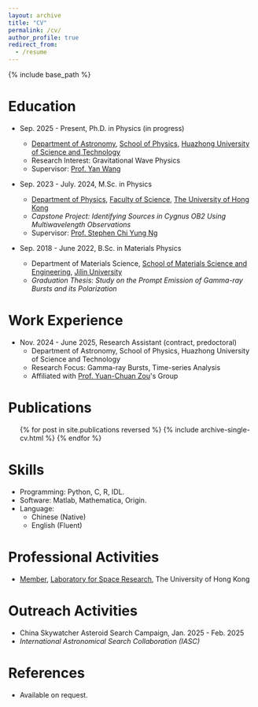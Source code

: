 ```yaml
---
layout: archive
title: "CV"
permalink: /cv/
author_profile: true
redirect_from:
  - /resume
---
```


{% include base_path %}

Education
======
* Sep. 2025 - Present, Ph.D. in Physics (in progress)
  * [Department of Astronomy](https://astro.hust.edu.cn/index.htm), [School of Physics](https://phys.hust.edu.cn/index.htm), [Huazhong University of Science and Technology](https://www.hust.edu.cn/)
  * Research Interest: Gravitational Wave Physics
  * Supervisor: [Prof. Yan Wang](http://faculty.hust.edu.cn/wangyan11/zh_CN/index.htm)

* Sep. 2023 - July. 2024, M.Sc. in Physics
  * [Department of Physics](https://www.physics.hku.hk/), [Faculty of Science](https://www.scifac.hku.hk/), [The University of Hong Kong](https://www.hku.hk/)
  * *Capstone Project: Identifying Sources in Cygnus OB2 Using Multiwavelength Observations*
  * Supervisor: [Prof. Stephen Chi Yung Ng](https://astro.physics.hku.hk/~ncy/)
* Sep. 2018 - June 2022, B.Sc. in Materials Physics
  * Department of Materials Science, [School of Materials Science and Engineering](https://dmse.jlu.edu.cn/index.htm), [Jilin University](https://www.jlu.edu.cn/)
  * *Graduation Thesis: Study on the Prompt Emission of Gamma-ray Bursts and its Polarization*

Work Experience
======
* Nov. 2024 - June 2025, Research Assistant (contract, predoctoral)
  * Department of Astronomy, School of Physics, Huazhong University of Science and Technology
  * Research Focus: Gamma-ray Bursts, Time-series Analysis
  * Affiliated with [Prof. Yuan-Chuan Zou](http://faculty.hust.edu.cn/zouyc/zh_CN/index/1489801/list/index.htm)'s Group


Publications
======
  <ul>{% for post in site.publications reversed %}
    {% include archive-single-cv.html %}
  {% endfor %}</ul>
  

Skills
======
* Programming: Python, C, R, IDL.
* Software: Matlab, Mathematica, Origin.
* Language:
  * Chinese (Native)
  * English (Fluent)

Professional Activities
======
* [Member](https://www.lsr.hku.hk/member/ruoyu-guan/), [Laboratory for Space Research](https://www.lsr.hku.hk/), The University of Hong Kong
  
Outreach Activities
======
* China Skywatcher Asteroid Search Campaign, Jan. 2025 - Feb. 2025
* *International Astronomical Search Collaboration (IASC)*
  
References
======
* Available on request.
